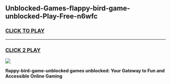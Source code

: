 
## Unblocked-Games-flappy-bird-game-unblocked-Play-Free-n6wfc
<h3>
<a href="https://premium76.site?title=flappy-bird-game-unblocked&ref=19M">CLICK TO PLAY</a></h3>
<hr>

<h3>
<a href="https://premium76.site?title=flappy-bird-game-unblocked&ref=19M">CLICK 2 PLAY</a>
  
</h3>

<a href="https://premium76.site?title=flappy-bird-game-unblocked&ref=19M"><img src="https://clearcache.store/games.png"></a>


**flappy-bird-game-unblocked games unblocked: Your Gateway to Fun and Accessible Online Gaming**

